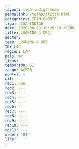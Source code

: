 ```yaml
---
layout: liga-indigo-team
permalink: /teams/:title.html
categories: TEAM GNORTE
liga: LIGA INDIGO
date: 2020-08-29 10:29:20 +0700
title: LOOKING 4 ORG
sector: 
team: LOOKING 4 ORG
ID: L4O
region: LAN
pais: mx
ligas: 
temporada: SI
rango: ACERO
puntos: 1
cxf: 
rec1: one
rec2: ---
rec3: ---
rec4: ---
rec5: ---
rec6: ---
rec7: ---
rec8: ---
rec9: ---
rec10: ---
rec11: ---
order: "03"
line:
---
```

